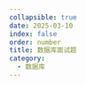 ```yaml
---
collapsible: true
date: 2025-03-10
index: false
order: number
title: 数据库面试题
category: 
  - 数据库
---
```



